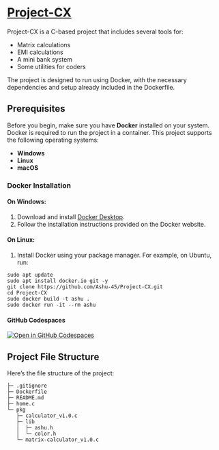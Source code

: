 # [Project-CX](https://github.com/Ashu-45/Project-CX)

Project-CX is a C-based project that includes several tools for:
- Matrix calculations
- EMI calculations
- A mini bank system
- Some utilities for coders

The project is designed to run using Docker, with the necessary dependencies and setup already included in the Dockerfile.

## Prerequisites

Before you begin, make sure you have **Docker** installed on your system. Docker is required to run the project in a container. This project supports the following operating systems:

- **Windows**
- **Linux**
- **macOS**

### Docker Installation

#### On Windows:
1. Download and install [Docker Desktop](https://www.docker.com/products/docker-desktop/).
2. Follow the installation instructions provided on the Docker website.

#### On Linux:
1. Install Docker using your package manager. For example, on Ubuntu, run:
 ```
sudo apt update
sudo apt install docker.io git -y
git clone https://github.com/Ashu-45/Project-CX.git
cd Project-CX
sudo docker build -t ashu .
sudo docker run -it --rm ashu
```
#### GitHub Codespaces
[![Open in GitHub Codespaces](https://github.com/codespaces/badge.svg)](https://codespaces.new/Ashu-45/Project-CX?quickstart=1)

## Project File Structure

Here’s the file structure of the project:
```
├─ .gitignore
├─ Dockerfile
├─ README.md
├─ home.c
└─ pkg
   ├─ calculator_v1.0.c
   ├─ lib
   │  ├─ ashu.h
   │  └─ color.h
   └─ matrix-calculator_v1.0.c
```


